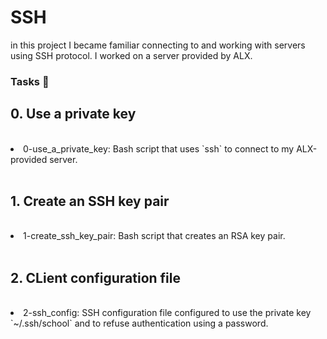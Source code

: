 <h1> SSH </h1>

in this project I became familiar connecting to and working with servers using SSH protocol. I worked on a server provided by ALX.

<h3>Tasks 📃 </h3>


<h2>0. Use a private key</h2> <br>
<li><a> 0-use_a_private_key</a>: Bash script that uses `ssh` to connect to my ALX-provided server.</li> <br>

<h2>1. Create an SSH key pair</h2> <br>
<li> <a> 1-create_ssh_key_pair</a>: Bash script that creates an RSA key pair. </li><br>

<h2>2. CLient configuration file</h2> <br>
<li><a>2-ssh_config</a>: SSH configuration file configured to use the private key `~/.ssh/school` and to refuse authentication using a password. </li>

